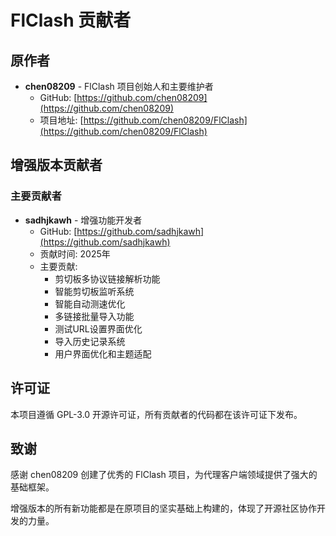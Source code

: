 # FlClash 贡献者

## 原作者
- **chen08209** - FlClash 项目创始人和主要维护者
  - GitHub: [https://github.com/chen08209](https://github.com/chen08209)
  - 项目地址: [https://github.com/chen08209/FlClash](https://github.com/chen08209/FlClash)

## 增强版本贡献者

### 主要贡献者
- **sadhjkawh** - 增强功能开发者
  - GitHub: [https://github.com/sadhjkawh](https://github.com/sadhjkawh)
  - 贡献时间: 2025年
  - 主要贡献:
    - 剪切板多协议链接解析功能
    - 智能剪切板监听系统
    - 智能自动测速优化
    - 多链接批量导入功能
    - 测试URL设置界面优化
    - 导入历史记录系统
    - 用户界面优化和主题适配
    

## 许可证

本项目遵循 GPL-3.0 开源许可证，所有贡献者的代码都在该许可证下发布。

## 致谢

感谢 chen08209 创建了优秀的 FlClash 项目，为代理客户端领域提供了强大的基础框架。

增强版本的所有新功能都是在原项目的坚实基础上构建的，体现了开源社区协作开发的力量。 